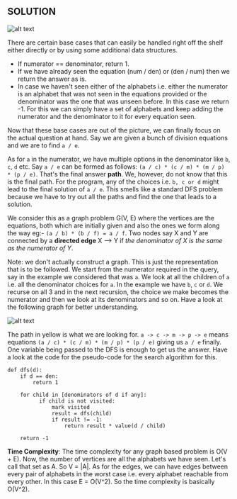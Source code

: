 ## SOLUTION

![alt text](https://raw.githubusercontent.com/DivyaGodayal/CoderChef-Kitchen/master/Images/Evaluate-Division.png)

There are certain base cases that can easily be handled right off the shelf either directly or by using some additional data structures.

* If numerator == denominator, return 1.
* If we have already seen the equation (num / den) or (den / num) then we return the answer as is.
* In case we haven't seen either of the alphabets i.e. either the numerator is an alphabet that was not seen in the equations provided or the denominator was the one that was unseen before. In this case we return -1. For this we can simply have a set of alphabets and keep adding the numerator and the denominator to it for every equation seen.

Now that these base cases are out of the picture, we can finally focus on the actual question at hand. Say we are given a bunch of division equations and we are to find `a / e`.

As for `a` in the numerator, we have multiple options in the denominator like `b`, `c`, `d` etc. Say `a / e` can be formed as follows: `(a / c) * (c / m) * (m / p) * (p / e)`. That's the final answer **path**. We, however, do not know that this is the final path. For the program, any of the choices i.e. `b, c or d` might lead to the final solution of `a / e`. This smells like a standard DFS problem because we have to try out all the paths and find the one that leads to a solution.

We consider this as a graph problem G(V, E) where the vertices are the equations, both which are initially given and also the ones we form along the way eg:- `(a / b) * (b / f) = a / f`. Two nodes say X and Y are connected by a **directed edge** X --> Y if *the denominator of X is the same as the numerator of Y*.

Note: we don't actually construct a graph. This is just the representation that is to be followed. We start from the numerator required in the query, say in the example we considered that was `a`. We look at all the children of `a` i.e. all the denominator choices for `a`. In the example we have `b`, `c` or `d`. We recurse on all 3 and in the next recursion, the choice we make becomes the numerator and then we look at its denominators and so on. Have a look at the following graph for better understanding.

![alt text](https://raw.githubusercontent.com/DivyaGodayal/CoderChef-Kitchen/master/Images/Evaluate-Division-Recursion.png)

The path in yellow is what we are looking for. `a -> c -> m -> p -> e` means equations `(a / c) * (c / m) * (m / p) * (p / e)` giving us `a / e` finally. One variable being passed to the DFS is enough to get us the answer. Have a look at the code for the pseudo-code for the search algorithm for this.

```
def dfs(d):
    if d == den:
        return 1

    for child in [denominators of d if any]:
          if child is not visited:
              mark visited
              result = dfs(child)
              if result != -1:
                  return result * value(d / child)

    return -1              
```

**Time Complexity**: The time complexity for any graph based problem is O(V + E). Now, the number of vertices are
all the alphabets we have seen. Let's call that set as A. So V = |A|. As for the edges, we can have edges between every pair of alphabets in the worst case i.e. every alphabet reachable from every other. In this case E = O(V^2). So the time complexity is basically O(V^2).
